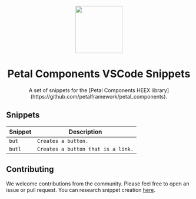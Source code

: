 <p align="center">
  <img src="https://res.cloudinary.com/wickedsites/image/upload/v1635752721/petal/logo_rh2ras.png" height="128">

  <h1 align="center">Petal Components VSCode Snippets</h1>

  <p align="center">
    A set of snippets for the [Petal Components HEEX library](https://github.com/petalframework/petal_components).
  </p>
</p>

## Snippets

| Snippet | Description |
| ------- | --------------------------------------------- |
|`but`| `Creates a button.`|
|`butl`| `Creates a button that is a link.`|

## Contributing

We welcome contributions from the community. Please feel free to open an issue or pull request. You can research snippet creation [here](https://code.visualstudio.com/docs/editor/userdefinedsnippets).
